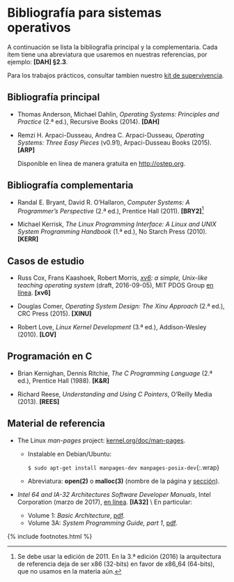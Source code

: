# Bibliografía para sistemas operativos

A continuación se lista la bibliografía principal y la complementaria. Cada ítem tiene una abreviatura que usaremos en nuestras referencias, por ejemplo: **[DAH] §2.3**.

Para los trabajos prácticos, consultar tambien nuestro [kit de supervivencia](kit.md).

## Bibliografía principal

  - Thomas Anderson, Michael Dahlin, _Operating Systems: Principles and Practice_ (2.ª ed.), Recursive Books (2014). **\[DAH]**

  - Remzi H. Arpaci-Dusseau, Andrea C. Arpaci-Dusseau, _Operating Systems: Three Easy Pieces_ (v0.91), Arpaci-Dusseau Books (2015). **\[ARP]**

    Disponible en línea de manera gratuita en <http://ostep.org>.


## Bibliografía complementaria

  - Randal E. Bryant, David R. O’Hallaron, _Computer Systems: A Programmer’s Perspective_ (2.ª ed.), Prentice Hall (2011). **\[BRY2]**[^bry32]

    [^bry32]:
        Se debe usar la edición de 2011. En la 3.ª edición (2016) la arquitectura de referencia deja de ser x86 (32-bits) en favor de x86_64 (64-bits), que no usamos en la materia aún.

  - Michael Kerrisk, _The Linux Programming Interface: A Linux and UNIX System Programming Handbook_ (1.ª ed.), No Starch Press (2010). **\[KERR]**


## Casos de estudio

  - Russ Cox, Frans Kaashoek, Robert Morris, _[xv6]: a simple, Unix-like teaching operating system_ (draft, 2016-09-05), MIT PDOS Group [en línea][xv6b]. **\[xv6]**

  - Douglas Comer, _Operating System Design: The Xinu Approach_ (2.ª ed.), CRC Press (2015). **\[XINU]**

  - Robert Love, _Linux Kernel Development_ (3.ª ed.), Addison-Wesley (2010). **\[LOV]**

[xv6]: https://pdos.csail.mit.edu/6.828/xv6
[xv6b]: https://pdos.csail.mit.edu/6.828/2016/xv6/book-rev9.pdf


## Programación en C

  - Brian Kernighan, Dennis Ritchie, _The C Programming Language_ (2.ª ed.), Prentice Hall (1988). **\[K&R]**

  - Richard Reese, _Understanding and Using C Pointers_, O’Reilly Media (2013). **\[REES]**


## Material de referencia

  - The Linux _man-pages_ project: [kernel.org/doc/man-pages][manpages].

    - Instalable en Debian/Ubuntu:

      `$ sudo apt-get install manpages-dev manpages-posix-dev`{:.wrap}

    - Abreviatura: **open(2)** o **malloc(3)** (nombre de la página y [sección]).

  - _Intel 64 and IA-32 Architectures Software Developer Manuals_, Intel Corporation (marzo de 2017), [en línea][intel-sdm]. **\[IA32]** \\
    En particular:

      - Volume 1: _Basic Architecture_, [pdf][ia32-1].
      - Volume 3A: _System Programming Guide, part 1_, [pdf][ia32-3a].

[manpages]: https://www.kernel.org/doc/man-pages/
[sección]: https://unix.stackexchange.com/a/3587/
[intel-sdm]: https://software.intel.com/en-us/articles/intel-sdm
[ia32-1]: https://software.intel.com/sites/default/files/managed/a4/60/253665-sdm-vol-1.pdf
[ia32-3a]: https://software.intel.com/sites/default/files/managed/7c/f1/253668-sdm-vol-3a.pdf

{% include footnotes.html %}
